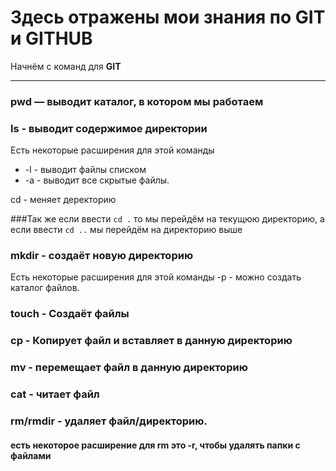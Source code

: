 # Здеcь отражены мои знания по **GIT** и **GITHUB**

Начнём с команд для **GIT**

---


### pwd — выводит каталог, в котором мы работаем


### ls - выводит содержимое директории


Есть некоторые расширения для этой команды

- -l - выводит файлы списком
- -a - выводит все скрытые файлы.

cd - меняет деректорию 

###Так же если ввести `cd .` то мы перейдём на текущюю директорию, а если ввести  `cd ..` мы перейдём на директорию выше

### mkdir - создаёт новую директорию 


Есть некоторые расширения для этой команды
-p - можно создать каталог файлов.

### touch - Создаёт файлы

### cp - Копирует файл и вставляет в данную директорию

### mv - перемещает файл в данную директорию

### cat - читает файл

### rm/rmdir - удаляет файл/директорию.

#### есть некоторое расширение для rm это -r, чтобы удалять папки с файлами
